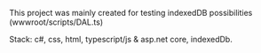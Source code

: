 This project was mainly created for testing indexedDB possibilities (wwwroot/scripts/DAL.ts)

Stack:  c#, css, html, typescript/js & asp.net core, indexedDb.
